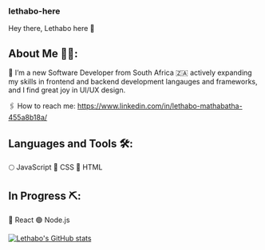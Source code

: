 ### lethabo-here
Hey there, Lethabo here 👋

## About Me 👩‍💻:

🦾 I’m a new Software Developer from South Africa  🇿🇦 actively expanding my skills in frontend and backend development langauges and frameworks, and I find great joy in UI/UX design. 

🖇 How to reach me: https://www.linkedin.com/in/lethabo-mathabatha-455a8b18a/


## Languages and Tools 🛠:
🌕 JavaScript
🔵 CSS
🔴 HTML

## In Progress ⛏:
🌌 React 
🟢 Node.js

[![Lethabo's GitHub stats](https://github-readme-stats.vercel.app/api?username=lethabomathabatha&show_icons=true&theme=transparent)](https://github.com/lethabomathabatha)
